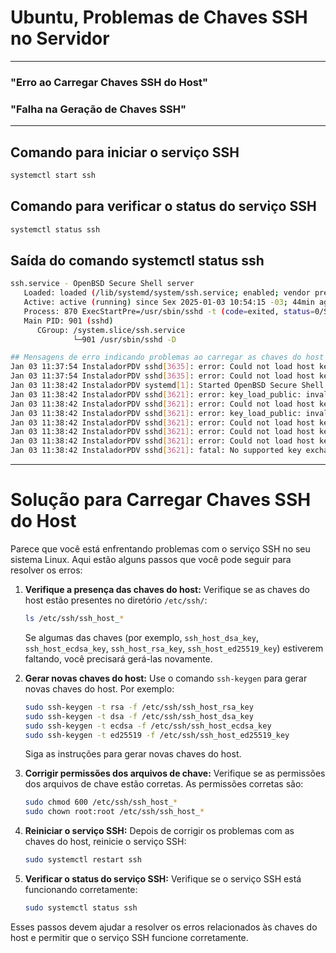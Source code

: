 # Ubuntu, Problemas de Chaves SSH no Servidor

___
### "Erro ao Carregar Chaves SSH do Host"
### "Falha na Geração de Chaves SSH"
___

## Comando para iniciar o serviço SSH

```bash
systemctl start ssh
```
## Comando para verificar o status do serviço SSH

```bash
systemctl status ssh
```

## Saída do comando systemctl status ssh

```bash
ssh.service - OpenBSD Secure Shell server
   Loaded: loaded (/lib/systemd/system/ssh.service; enabled; vendor preset: enabled)
   Active: active (running) since Sex 2025-01-03 10:54:15 -03; 44min ago
   Process: 870 ExecStartPre=/usr/sbin/sshd -t (code=exited, status=0/SUCCESS)
   Main PID: 901 (sshd)
      CGroup: /system.slice/ssh.service
              └─901 /usr/sbin/sshd -D

## Mensagens de erro indicando problemas ao carregar as chaves do host e algoritmos de troca de chaves
Jan 03 11:37:54 InstaladorPDV sshd[3635]: error: Could not load host key: /etc/ssh/ssh_host_dsa_key
Jan 03 11:37:54 InstaladorPDV sshd[3635]: error: Could not load host key: /etc/ssh/ssh_host_ecdsa_key
Jan 03 11:38:42 InstaladorPDV systemd[1]: Started OpenBSD Secure Shell server.
Jan 03 11:38:42 InstaladorPDV sshd[3621]: error: key_load_public: invalid format
Jan 03 11:38:42 InstaladorPDV sshd[3621]: error: Could not load host key: /etc/ssh/ssh_host_rsa_key
Jan 03 11:38:42 InstaladorPDV sshd[3621]: error: key_load_public: invalid format
Jan 03 11:38:42 InstaladorPDV sshd[3621]: error: Could not load host key: /etc/ssh/ssh_host_dsa_key
Jan 03 11:38:42 InstaladorPDV sshd[3621]: error: Could not load host key: /etc/ssh/ssh_host_ecdsa_key
Jan 03 11:38:42 InstaladorPDV sshd[3621]: error: Could not load host key: /etc/ssh/ssh_host_ed25519_key
Jan 03 11:38:42 InstaladorPDV sshd[3621]: fatal: No supported key exchange algorithms [preauth]
```
___

# Solução para Carregar Chaves SSH do Host

Parece que você está enfrentando problemas com o serviço SSH no seu sistema Linux. Aqui estão alguns passos que você pode seguir para resolver os erros:

1. **Verifique a presença das chaves do host:**
   Verifique se as chaves do host estão presentes no diretório `/etc/ssh/`:

   ```sh
   ls /etc/ssh/ssh_host_*
   ```

   Se algumas das chaves (por exemplo, `ssh_host_dsa_key`, `ssh_host_ecdsa_key`, `ssh_host_rsa_key`, `ssh_host_ed25519_key`) estiverem faltando, você precisará gerá-las novamente.

2. **Gerar novas chaves do host:**
   Use o comando `ssh-keygen` para gerar novas chaves do host. Por exemplo:

   ```sh
   sudo ssh-keygen -t rsa -f /etc/ssh/ssh_host_rsa_key
   sudo ssh-keygen -t dsa -f /etc/ssh/ssh_host_dsa_key
   sudo ssh-keygen -t ecdsa -f /etc/ssh/ssh_host_ecdsa_key
   sudo ssh-keygen -t ed25519 -f /etc/ssh/ssh_host_ed25519_key
   ```

   Siga as instruções para gerar novas chaves do host.

3. **Corrigir permissões dos arquivos de chave:**
   Verifique se as permissões dos arquivos de chave estão corretas. As permissões corretas são:

   ```sh
   sudo chmod 600 /etc/ssh/ssh_host_*
   sudo chown root:root /etc/ssh/ssh_host_*
   ```

4. **Reiniciar o serviço SSH:**
   Depois de corrigir os problemas com as chaves do host, reinicie o serviço SSH:

   ```sh
   sudo systemctl restart ssh
   ```

5. **Verificar o status do serviço SSH:**
   Verifique se o serviço SSH está funcionando corretamente:

   ```sh
   sudo systemctl status ssh
   ```

Esses passos devem ajudar a resolver os erros relacionados às chaves do host e permitir que o serviço SSH funcione corretamente.
